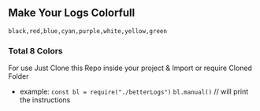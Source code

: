 ## Make Your Logs Colorfull

`black,red,blue,cyan,purple,white,yellow,green`

### Total 8 Colors

For use Just Clone this Repo inside your project
&
Import or require Cloned Folder

- example:
  `const bl = require("./betterLogs")`
  `bl.manual()` // will print the instructions
